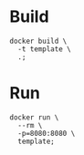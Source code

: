 # Build
```
docker build \
  -t template \
  .;
```

# Run
```
docker run \
  --rm \
  -p=8080:8080 \
  template;
```

